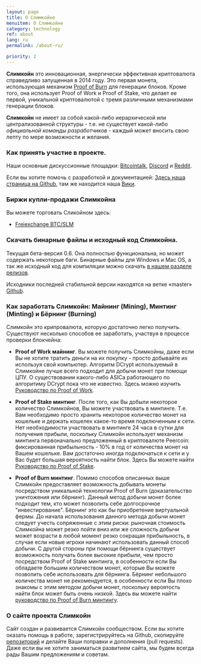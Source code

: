 ```yaml
---
layout: page
title: О Слимкойне
menuitem: О Слимкойне
category: technology
ref: about
lang: ru
permalink: /about-ru/

priority: 2
---
```

**Слимкойн** это инновационная, энергически эффективная криптовалюта справедливо запущенная в 2014 году. Это первая монета, использующая механизм [Proof of Burn](https://slimcoin.info/proof-of-burn-eli5-ru/) для генерации блоков. Кроме того, она использует Proof of Work и Proof of Stake, что делает ее первой, уникальной криптовалютой с тремя различными механизмами генерации блоков.

[//]: # (В 2020 году мы активны и **отличаемся** от большинства других сообществ «алькоинов». У нас нет иерархической и централизованной структуры, поэтому у нас нет _официальной команды разработчиков_ , которая извлекает выгоду из _премайна_ или _инстамайна_.)
[//]: # (Все, что мы хотим - это продолжить захватывающий эксперимент с технологией **Proof of Burn**. В нескольких словах Proof of Burn - это механизм, в котором вы получаете право находить блоки, если вы сжигаете монеты. _Вы уничтожаете свои деньги_ и получаете **долгосрочную** долгосрочную выгоду, имея шанс получить вознаграждение за блок.)
[//]: # (Звучит немного странно, да. Возможно, это легче понять как процесс **виртуального майнинга**. Мы подготовили простое объяснение ELI5 /proof-of-burn-eli5-ru/. Идея имеет очень некоторые интересные качества в области экономики.https://github.com/slimcoin-project/Slimcoin/wiki/The-magic-of-Proof-of-Burn. Это единственный механизм, который позволяет пользователям **управлять существующими монетами децентрализованным способом**.)
[//]: # (Узнать больше о преимуществах Слимкоина/advantages/.)

**Слимкойн** не имеет за собой какой-либо иерархической или централизованной структуры - т.е. не существует какой-либо _официальной команды разработчиков_ - каждый может вносить свою лепту по мере возможности и желания.

### Как принять участие в проекте.

Наши основные дискуссионные площадки: [Bitcointalk](https://bitcointalk.org/index.php?topic=1141676.0), [Discord](https://discord.gg/ffeDjmV) и [Reddit](http://reddit.com/r/slimcoin).

Если вы хотите помочь с разработкой и документацией: [Здесь наша страница на Github](https://github.com/slimcoin-project/), там же находится наша [Вики](https://github.com/slimcoin-project/Slimcoin/wiki).

### Биржи купли-продажи Слимкойна

Вы можете торговать Сликойном здесь:

*   [Freiexchange BTC/SLM](https://freiexchange.com/market/SLM/BTC)

### Скачать бинарные файлы и исходный код Слимкойна.

Текущая бета-версия 0.6\. Она полностью функциональна, но может содержать некоторые баги. Бинарные файлы для Windows и Mac OS, а так же исходный код для компиляции можно скачать [в нашем разделе релизов](https://github.com/slimcoin-project/Slimcoin/releases).  

Исходники последней стабильной версии находятся на ветке «master» [Github](https://github.com/slimcoin-project/Slimcoin).

### Как заработать Слимкойн: Майнинг (Mining), Минтинг (Minting) и Бёрнинг (Burning)  

Слимкойн это крипровалюта, которую достаточно легко получить. Существуют несколько способов ее заработать, участвуя в процессе проверки блокчейна:

*   **Proof of Work майнинг**. Вы можете получить Слимкойны, даже если Вы не хотите тратить деньги на их покупку - просто добывайте их используя свой компьютер. Алгоритм DCrypt используемый в Слимкойне лучше всего подходит для добычи монет при помощи ЦПУ. О существовании какого-либо ASICа работающего по алгоритиму DCrypt пока что не известно. Здесь можно изучить [Руководство по Proof of Work](/mining-guide-ru/).

*   **Proof of Stake минтинг**. После того, как Вы добыли некоторое количество Слимкойнов, Вы можете участвовать в минтинге. Т.е. Вам необходимо просто хранить некоторое количество монет на кошельке и держать кошелек какое-то время подключенным к сети. Нет необходимости участвовать в минтинге 24 часа в сутки для получения прибыли, поскольку Слимкойн использует механизм минтинга первоначально предложенный в криптовалюте Peercoin: фиксированная прибыльность - 10% в год от количества монет на Вашем кошельке. Вам достаточно иногда подключаться к сети и у Вас будет большая вероятность найти блок. Здесь Вы можете найти [Руководство по Proof of Stake](/proof-of-stake-guide-ru/).

*   **Proof of Burn минтинг**. Помимо способов описанных выше Слимкойн предоставляет возможность добывать монеты посредством уникальной технологии Proof of Burn (доказательство уничтожения или бёрнинг). Данный метод добычи монет более подходит тем, кто может позволить себе долгосрочное "инвестирование". Бёрнинг это как бы приобретение виртуальной фермы. До начала использования данного метода добычи монет следует учесть сопряженные с этим риски: рыночная стоимость Слимкойна может резко пойти вниз или же сложность добычи может возрасти в любой момент резко сокращая прибыльность, в случае если новые игроки начинают использовать данный способ добычи. С другой стороны при помощи бёрнинга существует возможность получать более высокие прибыли, чем просто посредством Proof of Stake минтинга, в особенности если Вы обладаете большим количеством монет, которые Вы можете позволить себе использовать для бёрнинга. Бёрнинг небольшого количества монет не рекомендуется, в особенности если Вы плохо знакомы с этим методом добычи монет, поскольку вероятость найти блок может быть очень низкой. Здесь вы можете найти [руководство по Proof of Burn минтингу](/proof-of-burn-guide-ru/).

[//]: # (### Сервис публикаций Inscription Service) 
[//]: # (и децентрализованные сайты)
[//]: # (Начиная с версии 0.5, у Слимкоина есть встроенный сервис публикации сайтов на блокчейне, который позволяет **публиковать сайты или блоги** децентрализованным путем _без хостинга или доменов_. Достаточно опубликовать контент в виде торрента и передать блокчейну Слимкоина упраление.)
[//]: # (Все, что вам необходимо сделать это использовать _inscription service_ предоставляемый через клиент Слимкоина.)
[//]: # (Сервис публикаций использует технологии Web2Web https://github.com/elendirx/web2web) 
[//]: # (и WebTorrent https://webtorrent.io/.)
[//]: # (Вашим читателям понадобится только браузер - никакого дополнительного программного обеспечения, поэтому вас сможет читать кто угодно, не только узкий круг техногиков.)
[//]: # (_Следите за развитием!_ Сервис находится в процессе развития и генератор страниц Web2Web еще только предстоит портировать. Но вы уже можете экспериментировать с ним.)

### О сайте проекта Слимкойн

Сайт создан и развивается Слимкойн сообществом. Если вы хотите оказать помощь в работе, зарегистрируйтесь на Github, скопируйте [репозиторий](https://github.com/slimcoin-project/slimcoin-project.github.io) и делайте Ваши поправки и дополнения (pull requests). Даже если вы не хотите заниматься развитием сайта, мы будем всегда рады Вашим предложениям и советам.
